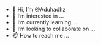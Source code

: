 - 👋 Hi, I’m @Aduhadhz
- 👀 I’m interested in ...
- 🌱 I’m currently learning ...
- 💞️ I’m looking to collaborate on ...
- 📫 How to reach me ...

<!---
Aduhadhz/Aduhadhz is a ✨ special ✨ repository because its `README.md` (this file) appears on your GitHub profile.
You can click the Preview link to take a look at your changes.
--->
